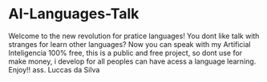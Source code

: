 # AI-Languages-Talk
 Welcome to the new revolution for pratice languages! You dont like talk with stranges for learn other languages? Now you can speak with my Artificial Inteligencia 100% free, this is a public and free project, so dont use for make money, i develop for all peoples can have acess a language learning. Enjoy!! ass. Luccas da Silva
